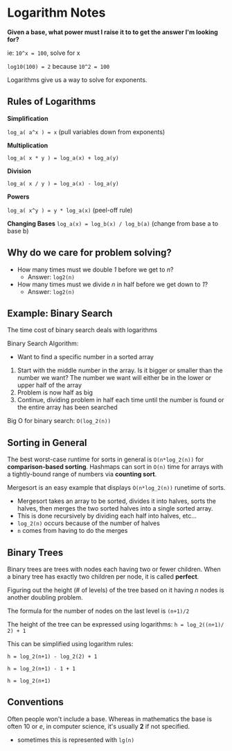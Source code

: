 # Logarithm Notes

**Given a base, what power must I raise it to to get the answer I'm looking for?**

ie: `10^x = 100`, solve for x

`log10(100) = 2` because `10^2 = 100`

Logarithms give us a way to solve for exponents.

## Rules of Logarithms

**Simplification**

`log_a( a^x ) = x` (pull variables down from exponents)

**Multiplication**

`log_a( x * y ) = log_a(x) + log_a(y)`

**Division**

`log_a( x / y ) = log_a(x) - log_a(y)`

**Powers**

`log_a( x^y ) = y * log_a(x)` (peel-off rule)

**Changing Bases**
`log_a(x) = log_b(x) / log_b(a)` (change from base a to base b)


## Why do we care for problem solving?
- How many times must we double *1* before we get to *n*?
  - Answer: `log2(n)`
- How many times must we divide *n* in half before we get down to *1*?
  - Answer: `log2(n)`

## Example: Binary Search
The time cost of binary search deals with logarithms

Binary Search Algorithm:
- Want to find a specific number in a sorted array
1. Start with the middle number in the array.  Is it bigger or smaller than the number we want? The number we want will either be in the lower or upper half of the array
2. Problem is now half as big
3. Continue, dividing problem in half each time until the number is found or the entire array has been searched

Big O for binary search: `O(log_2(n))`


## Sorting in General
The best worst-case runtime for sorts in general is `O(n*log_2(n))` for **comparison-based sorting**.  Hashmaps can sort in `O(n)` time for arrays with a tightly-bound range of numbers via **counting sort**.

Mergesort is an easy example that displays `O(n*log_2(n))` runetime of sorts.
  - Mergesort takes an array to be sorted, divides it into halves, sorts the halves, then merges the two sorted halves into a single sorted array.
  - This is done recursively by dividing each half into halves, etc...
  - `log_2(n)` occurs because of the number of halves
  - `n` comes from having to do the merges

## Binary Trees
Binary trees are trees with nodes each having two or fewer children.  When a binary tree has exactly two children per node, it is called **perfect**.

Figuring out the height (# of levels) of the tree based on it having *n* nodes is another doubling problem.

The formula for the number of nodes on the last level is `(n+1)/2`

The height of the tree can be expressed using logarithms:
`h = log_2((n+1)/ 2) + 1`

This can be simplified using logarithm rules:

`h = log_2(n+1) - log_2(2) + 1`

`h = log_2(n+1) - 1 + 1`

`h = log_2(n+1)`

## Conventions
Often people won't include a base.  Whereas in mathematics the base is often 10 or *e*, in computer science, it's usually **2** if not specified.
  - sometimes this is represented with `lg(n)`

